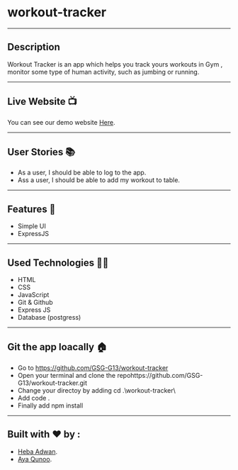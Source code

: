 # workout-tracker
---
 
## Description 
Workout Tracker is an app which helps you track yours workouts in Gym , monitor some type of human activity, such as jumbing or running. 

---


## Live Website 📺

You can see our demo website [Here]( https://workout-tracker-f6ug.onrender.com/ ).

---

## User Stories 📚

- As a user, I should be able to log to the app.
- Ass a user, I should be able to add my workout to table.

---


## Features 🌟

* Simple UI
* ExpressJS



---


## Used Technologies 👨‍💻

- HTML
- CSS
- JavaScript
- Git & Github
- Express JS
- Database (postgress)
 



---


## Git the app loacally 🏠

* Go to https://github.com/GSG-G13/workout-tracker
* Open your terminal and clone the repohttps://github.com/GSG-G13/workout-tracker.git
* Change your directoy by adding cd .\workout-tracker\
* Add code .
* Finally add npm install


---


## Built with ❤️ by :
- [Heba Adwan](https://github.com/Heba-Adwan).
- [Aya Qunoo](https://github.com/AyaQunoo).